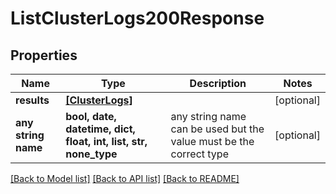 # ListClusterLogs200Response


## Properties
Name | Type | Description | Notes
------------ | ------------- | ------------- | -------------
**results** | [**[ClusterLogs]**](ClusterLogs.md) |  | [optional] 
**any string name** | **bool, date, datetime, dict, float, int, list, str, none_type** | any string name can be used but the value must be the correct type | [optional]

[[Back to Model list]](../README.md#documentation-for-models) [[Back to API list]](../README.md#documentation-for-api-endpoints) [[Back to README]](../README.md)


